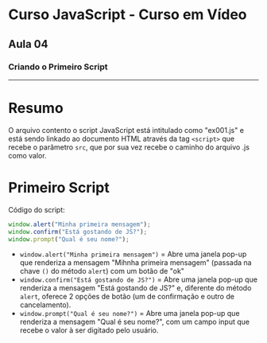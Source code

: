 # Curso JavaScript - Curso em Vídeo

## Aula 04

### Criando o Primeiro Script

<hr>

# Resumo

O arquivo contento o script JavaScript está intitulado como "ex001.js" e está sendo linkado ao documento HTML através da tag `<script>` que recebe o parâmetro `src`, que por sua vez recebe o caminho do arquivo .js como valor.

# Primeiro Script

Código do script:

```js
window.alert("Minha primeira mensagem");
window.confirm("Está gostando de JS?");
window.prompt("Qual é seu nome?");
```

- `window.alert("Minha primeira mensagem")` = Abre uma janela pop-up que renderiza a mensagem "Mihnha primeira mensagem" (passada na chave `()` do método `alert`) com um botão de "ok"
- `window.confirm("Está gostando de JS?")` = Abre uma janela pop-up que renderiza a mensagem "Está gostando de JS?" e, diferente do método `alert`, oferece 2 opções de botão (um de confirmação e outro de cancelamento).
- `window.prompt("Qual é seu nome?")` = Abre uma janela pop-up que renderiza a mensagem "Qual é seu nome?", com um campo input que recebe o valor à ser digitado pelo usuário.
